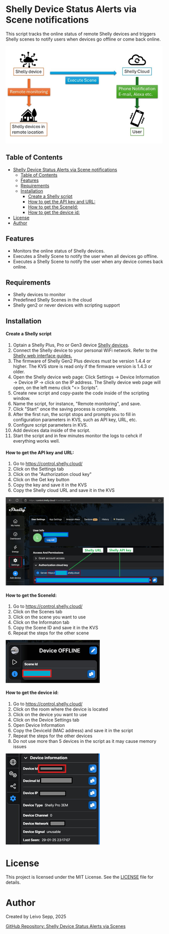 # Shelly Device Status Alerts via Scene notifications

This script tracks the online status of remote Shelly devices and triggers Shelly scenes to notify users when devices go offline or come back online.

<img src="images/ShellyStatusAlertsViaScenes.jpg" alt="ShellyStatusAlertsViaScenes" width="500">

## Table of Contents
- [Shelly Device Status Alerts via Scene notifications](#shelly-device-status-alerts-via-scene-notifications)
  - [Table of Contents](#table-of-contents)
  - [Features](#features)
  - [Requirements](#requirements)
  - [Installation](#installation)
      - [Create a Shelly script](#create-a-shelly-script)
      - [How to get the API key and URL:](#how-to-get-the-api-key-and-url)
      - [How to get the SceneId:](#how-to-get-the-sceneid)
      - [How to get the device id:](#how-to-get-the-device-id)
- [License](#license)
- [Author](#author)


## Features
- Monitors the online status of Shelly devices.
- Executes a Shelly Scene to notify the user when all devices go offline.
- Executes a Shelly Scene to notify the user when any device comes back online.

## Requirements
- Shelly devices to monitor
- Predefined Shelly Scenes in the cloud
- Shelly gen2 or never devices with scripting support

## Installation

#### Create a Shelly script
1. Optain a Shelly Plus, Pro or Gen3 device [Shelly devices](https://www.shelly.com/collections/smart-monitoring-saving-energy).
2. Connect the Shelly device to your personal WiFi network. Refer to the [Shelly web interface guides.](https://kb.shelly.cloud/knowledge-base/web-interface-guides)
3. The firmware of Shelly Gen2 Plus devices must be version 1.4.4 or higher. The KVS store is read only if the firmware version is 1.4.3 or older.
4. Open the Shelly device web page: Click Settings &rarr; Device Information &rarr; Device IP &rarr; click on the IP address. The Shelly device web page will open, on the left menu click "<> Scripts".
5. Create new script and copy-paste the code inside of the scripting window. 
6. Name the script, for instance, "Remote monitoring", and save. 
7. Click "Start" once the saving process is complete.
8. After the first run, the script stops and prompts you to fill in configuration parameters in KVS, such as API key, URL, etc.
9. Configure script parameters in KVS.
10. Add devices data inside of the script.
11. Start the script and in few minutes monitor the logs to cehck if everything works well. 

#### How to get the API key and URL:
1. Go to https://control.shelly.cloud/
2. Click on the Settings tab
3. Click on the "Authorization cloud key"
4. Click on the Get key button
5. Copy the key and save it in the KVS
6. Copy the Shelly cloud URL and save it in the KVS
   
<img src="images/ShellyAPIkey.jpg" alt="API key" width="600">

#### How to get the SceneId:
1. Go to https://control.shelly.cloud/
2. Click on the Scenes tab
3. Click on the scene you want to use
4. Click on the Informaton tab
5. Copy the Scene ID and save it in the KVS
6. Repeat the steps for the other scene
   
<img src="images/SceneId.jpg" alt="Scene ID" width="300">

#### How to get the device id:
1. Go to https://control.shelly.cloud/
2. Click on the room where the device is located
3. Click on the device you want to use
4. Click on the Device Settings tab
5. Open Device Information
6. Copy the DeviceId (MAC address) and save it in the script
7. Repeat the steps for the other devices
8. Do not use more than 5 devices in the script as it may cause memory issues
   
<img src="images/deviceId.jpg" alt="Device ID" width="300">

# License

This project is licensed under the MIT License. See the [LICENSE](LICENSE) file for details.

# Author

Created by Leivo Sepp, 2025

[GitHub Repository: Shelly Device Status Alerts via Scenes](https://github.com/LeivoSepp/Shelly-Status-Alerts-via-Scenes)